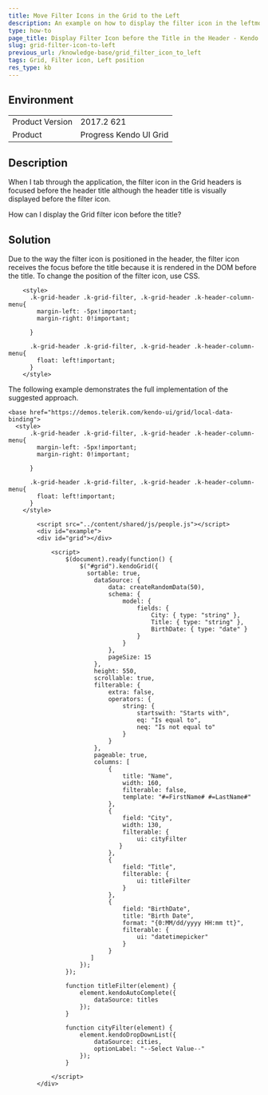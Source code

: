 ```yaml
---
title: Move Filter Icons in the Grid to the Left
description: An example on how to display the filter icon in the leftmost position of the Kendo UI Grid header.
type: how-to
page_title: Display Filter Icon before the Title in the Header - Kendo UI Grid for jQuery
slug: grid-filter-icon-to-left
previous_url: /knowledge-base/grid_filter_icon_to_left
tags: Grid, Filter icon, Left position
res_type: kb
---
```


## Environment

<table>
	<tr>
		<td>Product Version</td>
		<td>2017.2 621</td>
	</tr>
	<tr>
		<td>Product</td>
		<td>Progress Kendo UI Grid</td>
	</tr>
</table>


## Description

When I tab through the application, the filter icon in the Grid headers is focused before the header title although the header title is visually displayed before the filter icon.

How can I display the Grid filter icon before the title?

## Solution

Due to the way the filter icon is positioned in the header, the filter icon receives the focus before the title because it is rendered in the DOM before the title. To change the position of the filter icon, use CSS.

```dojo
	<style>
	  .k-grid-header .k-grid-filter, .k-grid-header .k-header-column-menu{
		margin-left: -5px!important;
		margin-right: 0!important;

	  }

	  .k-grid-header .k-grid-filter, .k-grid-header .k-header-column-menu{
		float: left!important;
	  }
	</style>
```

The following example demonstrates the full implementation of the suggested approach.

```dojo
<base href="https://demos.telerik.com/kendo-ui/grid/local-data-binding">
  <style>
      .k-grid-header .k-grid-filter, .k-grid-header .k-header-column-menu{
        margin-left: -5px!important;
        margin-right: 0!important;

      }

      .k-grid-header .k-grid-filter, .k-grid-header .k-header-column-menu{
        float: left!important;
      }
    </style>

        <script src="../content/shared/js/people.js"></script>
        <div id="example">
        <div id="grid"></div>

            <script>
                $(document).ready(function() {
                    $("#grid").kendoGrid({
                      sortable: true,
                        dataSource: {
                            data: createRandomData(50),
                            schema: {
                                model: {
                                    fields: {
                                        City: { type: "string" },
                                        Title: { type: "string" },
                                        BirthDate: { type: "date" }
                                    }
                                }
                            },
                            pageSize: 15
                        },
                        height: 550,
                        scrollable: true,
                        filterable: {
                            extra: false,
                            operators: {
                                string: {
                                    startswith: "Starts with",
                                    eq: "Is equal to",
                                    neq: "Is not equal to"
                                }
                            }
                        },
                        pageable: true,
                        columns: [
                            {
                                title: "Name",
                                width: 160,
                                filterable: false,
                                template: "#=FirstName# #=LastName#"
                            },
                            {
                                field: "City",
                                width: 130,
                                filterable: {
                                    ui: cityFilter
                               }
                            },
                            {
                                field: "Title",
                                filterable: {
                                    ui: titleFilter
                                }
                            },
                            {
                                field: "BirthDate",
                                title: "Birth Date",
                                format: "{0:MM/dd/yyyy HH:mm tt}",
                                filterable: {
                                    ui: "datetimepicker"
                                }
                            }
                       ]
                    });
                });

                function titleFilter(element) {
                    element.kendoAutoComplete({
                        dataSource: titles
                    });
                }

                function cityFilter(element) {
                    element.kendoDropDownList({
                        dataSource: cities,
                        optionLabel: "--Select Value--"
                    });
                }

            </script>
        </div>
```
